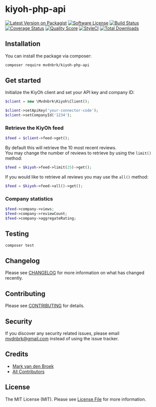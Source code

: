 # kiyoh-php-api

[![Latest Version on Packagist][ico-version]][link-packagist]
[![Software License][ico-license]](LICENSE.md)
[![Build Status][ico-travis]][link-travis]
[![Coverage Status][ico-scrutinizer]][link-scrutinizer]
[![Quality Score][ico-code-quality]][link-code-quality]
[![StyleCI][ico-style-ci]][link-style-ci]
[![Total Downloads][ico-downloads]][link-downloads]

## Installation

You can install the package via composer:

```bash
composer require mvdnbrk/kiyoh-php-api
```

## Get started

Initialize the KiyOh client and set your API key and company ID:

``` php
$client = new \Mvdnbrk\Kiyoh\Client();

$client->setApiKey('your-connector-code');
$client->setCompanyId('1234');
```

### Retrieve the KiyOh feed
```php
$feed = $client->feed->get();
```

By default this will retrieve the 10 most recent reviews.  
You may change the number of reviews to retrieve by using the `limit()` method:

```php
$feed = $kiyoh->feed->limit(25)->get();
```

If you would like to retrieve all reviews you may use the `all()` method:

```php
$feed = $kiyoh->feed->all()->get();
```

### Company statistics
```php
$feed->company->views;
$feed->company->reviewCount;
$feed->company->aggregateRating;
```
## Testing

``` bash
composer test
```

## Changelog

Please see [CHANGELOG](CHANGELOG.md) for more information on what has changed recently.

## Contributing

Please see [CONTRIBUTING](CONTRIBUTING.md) for details.

## Security

If you discover any security related issues, please email mvdnbrk@gmail.com instead of using the issue tracker.

## Credits

- [Mark van den Broek](https://github.com/mvdnbrk)
- [All Contributors](../../contributors)

## License

The MIT License (MIT). Please see [License File](LICENSE.md) for more information.

[ico-version]: https://img.shields.io/packagist/v/mvdnbrk/kiyoh-php-api.svg?style=flat-square
[ico-license]: https://img.shields.io/badge/license-MIT-brightgreen.svg?style=flat-square
[ico-travis]: https://img.shields.io/travis/mvdnbrk/kiyoh-php-api/master.svg?style=flat-square
[ico-scrutinizer]: https://img.shields.io/scrutinizer/coverage/g/mvdnbrk/kiyoh-php-api.svg?style=flat-square
[ico-code-quality]: https://img.shields.io/scrutinizer/g/mvdnbrk/kiyoh-php-api.svg?style=flat-square
[ico-downloads]: https://img.shields.io/packagist/dt/mvdnbrk/kiyoh-php-api.svg?style=flat-square
[ico-style-ci]: https://styleci.io/repos/72292364/shield?branch=master

[link-packagist]: https://packagist.org/packages/mvdnbrk/kiyoh-php-api
[link-travis]: https://travis-ci.org/mvdnbrk/kiyoh-php-api
[link-scrutinizer]: https://scrutinizer-ci.com/g/mvdnbrk/kiyoh-php-api/code-structure
[link-code-quality]: https://scrutinizer-ci.com/g/mvdnbrk/kiyoh-php-api
[link-downloads]: https://packagist.org/packages/mvdnbrk/kiyoh-php-api
[link-author]: https://github.com/mvdnbrk
[link-contributors]: ../../contributors
[link-style-ci]: https://styleci.io/repos/168866337
